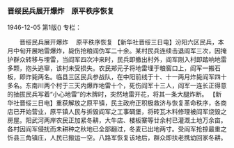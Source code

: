 ### 晋绥民兵展开爆炸　原平秩序恢复

1946-12-05
第1版()
专栏：

　　晋绥民兵展开爆炸
  　原平秩序恢复
    【新华社晋绥三日电】汾阳六区民兵，本月中旬开展地雷爆炸，毙伤抢粮阎伪军二十余。某村民兵连续击退阎军三次，因掩护群众转移与埋雷，当阎军四次冲来时，民兵即撤出村外，阎军刚入村即踏响地雷多颗，抱头逃窜，该村未受损失。农民郑元子将地雷埋于粮窖口上，阎军一搬石板，即炸毙两名。临县三区民兵参战队，在中阳前线于十、十一两月炸毙阎军四十多名。东南川两个村于三天内爆炸地雷十个，死伤阎军十三人，阎军一连长正得意的抽拔民兵写着“小心地雷”的木牌时，突然地雷开花，将其一条大腿炸断。
    【新华社晋绥三日电】重获解放之原平镇，民主政府正积极救济与恢复革命秩序，各商店已开始营业，原平镇人民与拆毁阎军之工事碉堡，将砖瓦木料修理被阎军烧毁之房屋。阳武河两岸农民正加紧冬耕，大牛店、楼板寨等廿余村已灌溉土地万余亩。各村因阎军侵扰而未耕种之秋地已全部翻过，冬麦已出地两寸。受阎军抢掠最重之忻县三角镇庄，人民已搬运一空。八路军恢复该地后，群众即扶老携幼回家冬耕。
